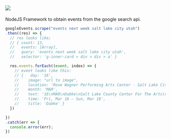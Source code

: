 <h1><img src="https://raw.githubusercontent.com/jspenc72/google-events/master/.github/ge.png"/>
</h1>


NodeJS Framework to obtain events from the google search api.




```js
googleEvents.scrape("events next week salt lake city utah")
.then((res) => {
  // res looks like;
  // { count: 13,
  //   events: [Array],
  //   query: 'events next week salt lake city utah',
  //   selector: 'g-inner-card > div > div > a' }

  res.events.forEach((event, index) => {
    // event looks like this:
    // {   day: '16',
    //    image: "url to image",
    //    location: 'Rose Wagner Performing Arts Center · Salt Lake City, UT',
    //    month: 'MAR',
    //    text: '16\nMAR\nDabke\nSalt Lake County Center For The Arts\nFri, Mar 16 – Sun, Mar 18\nRose Wagner Performing Arts Center · Salt Lake City, UT\n\n',
    //    time: 'Fri, Mar 16 – Sun, Mar 18',
    //    title: 'Dabke' }
  })

})
.catch(err => {
  console.error(err);
})

```
